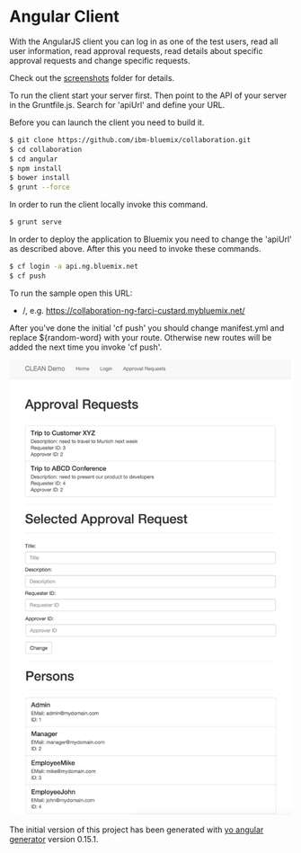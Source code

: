 Angular Client
================================================================================

With the AngularJS client you can log in as one of the test users, read all user information, read approval requests, read details about specific approval requests and change specific requests.

Check out the [screenshots](https://github.com/ibm-bluemix/collaboration/tree/master/screenshots) folder for details.

To run the client start your server first. Then point to the API of your server in the Gruntfile.js. Search for 'apiUrl' and define your URL.

Before you can launch the client you need to build it.

```sh
$ git clone https://github.com/ibm-bluemix/collaboration.git
$ cd collaboration
$ cd angular
$ npm install
$ bower install
$ grunt --force
```

In order to run the client locally invoke this command.

```sh
$ grunt serve
```

In order to deploy the application to Bluemix you need to change the 'apiUrl' as described above. After this you need to invoke these commands.

```sh
$ cf login -a api.ng.bluemix.net
$ cf push
```

To run the sample open this URL:

* /, e.g. https://collaboration-ng-farci-custard.mybluemix.net/

After you've done the initial 'cf push' you should change manifest.yml and replace ${random-word} with your route. Otherwise new routes will be added the next time you invoke 'cf push'.

![alt text](https://raw.githubusercontent.com/IBM-Bluemix/collaboration/master/screenshots/angular-5.png "Screenshot")

The initial version of this project has been generated with [yo angular generator](https://github.com/yeoman/generator-angular) version 0.15.1.